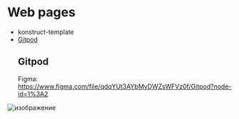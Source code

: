 # Web pages
* konstruct-template
* [Gitpod](#gitpod)  
<a name="gitpod"><h2>Gitpod</h2></a>
Figma: https://www.figma.com/file/qdqYUt3AYbMvDWZsWFVz0f/Gitpod?node-id=1%3A2

![изображение](https://user-images.githubusercontent.com/70754856/130118203-b6bd28e8-20cb-4848-a7b9-f806ad38471e.png)

